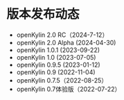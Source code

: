 # 版本发布动态
- openKylin 2.0 RC（2024-7-12）
- openKylin 2.0 Alpha (2024-04-30)
- openKylin 1.0.1 (2023-09-22)
- openKylin 1.0 (2023-07-05)
- openKylin 0.9.5 (2023-01-12)
- openKylin 0.9 (2022-11-04)
- openKylin 0.7.5（2022-08-25）
- openKylin 0.7体验版（2022-07-22）